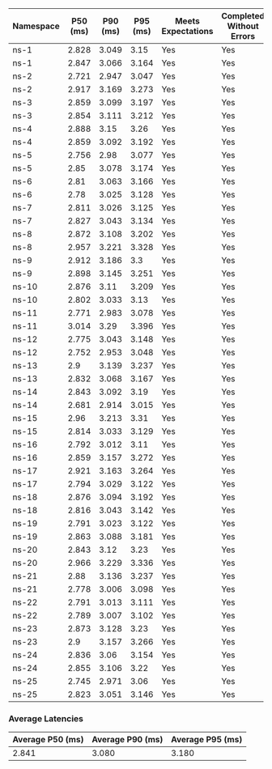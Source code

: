 | Namespace | P50 (ms) | P90 (ms) | P95 (ms) | Meets Expectations | Completed Without Errors |
|-----------|----------|----------|----------|--------------------|--------------------------|
| ns-1 | 2.828 | 3.049 | 3.15 | Yes | Yes |
| ns-1 | 2.847 | 3.066 | 3.164 | Yes | Yes |
| ns-2 | 2.721 | 2.947 | 3.047 | Yes | Yes |
| ns-2 | 2.917 | 3.169 | 3.273 | Yes | Yes |
| ns-3 | 2.859 | 3.099 | 3.197 | Yes | Yes |
| ns-3 | 2.854 | 3.111 | 3.212 | Yes | Yes |
| ns-4 | 2.888 | 3.15 | 3.26 | Yes | Yes |
| ns-4 | 2.859 | 3.092 | 3.192 | Yes | Yes |
| ns-5 | 2.756 | 2.98 | 3.077 | Yes | Yes |
| ns-5 | 2.85 | 3.078 | 3.174 | Yes | Yes |
| ns-6 | 2.81 | 3.063 | 3.166 | Yes | Yes |
| ns-6 | 2.78 | 3.025 | 3.128 | Yes | Yes |
| ns-7 | 2.811 | 3.026 | 3.125 | Yes | Yes |
| ns-7 | 2.827 | 3.043 | 3.134 | Yes | Yes |
| ns-8 | 2.872 | 3.108 | 3.202 | Yes | Yes |
| ns-8 | 2.957 | 3.221 | 3.328 | Yes | Yes |
| ns-9 | 2.912 | 3.186 | 3.3 | Yes | Yes |
| ns-9 | 2.898 | 3.145 | 3.251 | Yes | Yes |
| ns-10 | 2.876 | 3.11 | 3.209 | Yes | Yes |
| ns-10 | 2.802 | 3.033 | 3.13 | Yes | Yes |
| ns-11 | 2.771 | 2.983 | 3.078 | Yes | Yes |
| ns-11 | 3.014 | 3.29 | 3.396 | Yes | Yes |
| ns-12 | 2.775 | 3.043 | 3.148 | Yes | Yes |
| ns-12 | 2.752 | 2.953 | 3.048 | Yes | Yes |
| ns-13 | 2.9 | 3.139 | 3.237 | Yes | Yes |
| ns-13 | 2.832 | 3.068 | 3.167 | Yes | Yes |
| ns-14 | 2.843 | 3.092 | 3.19 | Yes | Yes |
| ns-14 | 2.681 | 2.914 | 3.015 | Yes | Yes |
| ns-15 | 2.96 | 3.213 | 3.31 | Yes | Yes |
| ns-15 | 2.814 | 3.033 | 3.129 | Yes | Yes |
| ns-16 | 2.792 | 3.012 | 3.11 | Yes | Yes |
| ns-16 | 2.859 | 3.157 | 3.272 | Yes | Yes |
| ns-17 | 2.921 | 3.163 | 3.264 | Yes | Yes |
| ns-17 | 2.794 | 3.029 | 3.122 | Yes | Yes |
| ns-18 | 2.876 | 3.094 | 3.192 | Yes | Yes |
| ns-18 | 2.816 | 3.043 | 3.142 | Yes | Yes |
| ns-19 | 2.791 | 3.023 | 3.122 | Yes | Yes |
| ns-19 | 2.863 | 3.088 | 3.181 | Yes | Yes |
| ns-20 | 2.843 | 3.12 | 3.23 | Yes | Yes |
| ns-20 | 2.966 | 3.229 | 3.336 | Yes | Yes |
| ns-21 | 2.88 | 3.136 | 3.237 | Yes | Yes |
| ns-21 | 2.778 | 3.006 | 3.098 | Yes | Yes |
| ns-22 | 2.791 | 3.013 | 3.111 | Yes | Yes |
| ns-22 | 2.789 | 3.007 | 3.102 | Yes | Yes |
| ns-23 | 2.873 | 3.128 | 3.23 | Yes | Yes |
| ns-23 | 2.9 | 3.157 | 3.266 | Yes | Yes |
| ns-24 | 2.836 | 3.06 | 3.154 | Yes | Yes |
| ns-24 | 2.855 | 3.106 | 3.22 | Yes | Yes |
| ns-25 | 2.745 | 2.971 | 3.06 | Yes | Yes |
| ns-25 | 2.823 | 3.051 | 3.146 | Yes | Yes |

### Average Latencies
| Average P50 (ms) | Average P90 (ms) | Average P95 (ms) |
|------------------|------------------|------------------|
| 2.841 | 3.080 | 3.180 |
